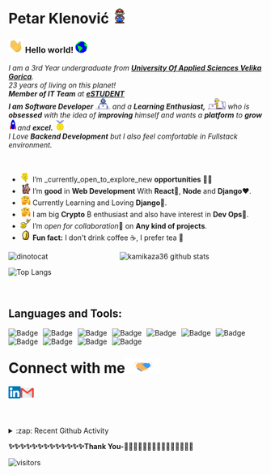 # Petar Klenović&nbsp;<img src="https://github.com/kamikaza36/kamikaza36/blob/master/Assets/Mario_Hello_Big.gif" width="30px">

<!--
    &nbsp; [![HitCount](http://hits.dwyl.com/kamikaza36/kamikaza36.svg)](http://hits.dwyl.com/kamikaza36/kamikaza36)
-->

### <img src="https://github.com/kamikaza36/kamikaza36/blob/master/Assets/Hi.gif" width="29px"> Hello world!&nbsp;<img src="https://github.com/kamikaza36/kamikaza36/blob/master/Assets/Earth.gif" width="24px">

<p>
  <em>
    I am a 3rd Year undergraduate from <a href="https://www.vvg.hr/"> <b>University Of Applied Sciences Velika Gorica</b></a>. <br>
    23 years of living on this planet! <br>
    <b>Member of IT Team</b> at <a href="https://estudent.hr/"> <b>eSTUDENT</b></a><br>
    <b>I am Software Developer</b> <img src="https://github.com/kamikaza36/kamikaza36/blob/master/Assets/Developer.gif" width="30px"> and a <b>Learning Enthusiast,</b>&nbsp;<img src="https://github.com/kamikaza36/kamikaza36/blob/master/Assets/Designer.gif" width="36px">  who is <b>obsessed</b>
    with the idea of <b>improving</b> himself and wants a <b>platform</b> to 
    <b>grow</b> <img src="https://github.com/kamikaza36/kamikaza36/blob/master/Assets/Rocket.gif" width="18px">and 
    <b>excel.</b> <img src="https://github.com/kamikaza36/kamikaza36/blob/master/Assets/Medal.gif" width="20px"> <br>
    I Love <b>Backend Development</b> but I also feel comfortable in Fullstack environment.<br>
  </em>  
</p>

<br>

- <img alt="GIF" src="https://github.com/kamikaza36/kamikaza36/blob/master/Assets/wave.gif" width="20vw" /> I’m _currently_open_to_explore_new **opportunities** 👨‍💻
- <img alt="GIF" src="https://github.com/kamikaza36/kamikaza36/blob/master/Assets/gandalf_parrot.gif" width="20vw" /> I’m **good** in **Web Development** With **React**💪, **Node** and **Django**❤️.
- <img alt="GIF" src="https://github.com/kamikaza36/kamikaza36/blob/master/Assets/hmm.gif" width="20vw" /> Currently Learning and Loving **Django**🤯.
- <img alt="GIF" src="https://github.com/kamikaza36/kamikaza36/blob/master/Assets/hmm.gif" width="20vw" /> I am big **Crypto** ₿ enthusiast and also have interest in **Dev Ops**🤖.
- <img alt="GIF" src="https://github.com/kamikaza36/kamikaza36/blob/master/Assets/headbang.gif" width="20vw" /> I’m *open for collaboration*🧠 on **Any kind of projects**.
- <img alt="GIF" src="https://github.com/kamikaza36/kamikaza36/blob/master/Assets/coin.gif" width="20vw" /> **Fun fact:** I don't drink coffee ☕, I prefer tea 🌼
  <br>

![kamikaza36 github stats](https://github-readme-stats.vercel.app/api?username=kamikaza36&count_private=true&show_icons=true&theme=radical&include_all_commits=true)<img src="https://github.com/kamikaza36/kamikaza36/blob/master/Assets/dinotocat.png" alt="dinotocat" style="float: left; margin-right: 20px;" width="200px" />

![Top Langs](https://github-readme-stats.vercel.app/api/top-langs/?username=kamikaza36&layout=compact&theme=radical)

<br>

## Languages and Tools:

<img alt="Badge" style="float: left; margin-right: 10px;"  src="https://img.shields.io/badge/javascript%20-%23323330.svg?&style=for-the-badge&logo=javascript&logoColor=%23F7DF1E"/>
<img alt="Badge" style="float: left; margin-right: 10px;" src="https://img.shields.io/badge/python%20-%2314354C.svg?&style=for-the-badge&logo=python&logoColor=white"/>
<img alt="Badge" style="float: left; margin-right: 10px;"  src="https://img.shields.io/badge/node.js%20-%2343853D.svg?&style=for-the-badge&logo=node.js&logoColor=white"/> 
<img alt="Badge" style="float: left; margin-right: 10px;" src="https://img.shields.io/badge/react%20-%2320232a.svg?&style=for-the-badge&logo=react&logoColor=%2361DAFB"/> 
<img alt="Badge" style="float: left; margin-right: 10px;"  src ="https://img.shields.io/badge/django%20-%23F37626.svg?&style=for-the-badge&logo=django&logoColor=white"/> 
<img alt="Badge" style="float: left; margin-right: 10px;"  src="https://img.shields.io/badge/docker%20-%23121011.svg?&style=for-the-badge&logo=docker&logoColor=white"/> 
<img alt="Badge" style="float: left; margin-right: 10px;"  src ="https://img.shields.io/badge/PostgreSQL-%234ea94b.svg?&style=for-the-badge&logo=postgresql&logoColor=blue"/> 
<img alt="Badge" style="float: left; margin-right: 10px;"  src="https://img.shields.io/badge/git%20-%23F05033.svg?&style=for-the-badge&logo=git&logoColor=white"/>
<img alt="Badge" style="float: left; margin-right: 10px;"  src="https://img.shields.io/badge/html5%20-%23E34F26.svg?&style=for-the-badge&logo=html5&logoColor=white"/> 
<img alt="Badge" style="float: left; margin-right: 10px;"  src="https://img.shields.io/badge/css3%20-%231572B6.svg?&style=for-the-badge&logo=css3&logoColor=white"/> 
<img alt="Badge" style="float: left; margin-right: 10px;"  src="https://img.shields.io/badge/bootstrap%20-%23563D7C.svg?&style=for-the-badge&logo=bootstrap&logoColor=white"/> 

<br>
<!-- <img src="https://github.com/kamikaza36/kamikaza36/blob/master/Assets/Animation.gif" alt="Developer" style="float: left;" width="700px"> -->

# Connect with me<img src="https://github.com/kamikaza36/kamikaza36/blob/master/Assets/Handshake.gif" height="32px">

<!--  <a href="https://kamikaza36.io">
    <img align="left" alt="kamikaza36 | Portfolio" width="24px" src="https://github.com/kamikaza36/kamikaza36/blob/master/Assets/www.svg" />
-->
  <a href="https://www.linkedin.com/in/petar-klenovic/">
    <img align="left" alt="Satyam Goyal | Linkedin" width="24px" src="https://github.com/kamikaza36/kamikaza36/blob/master/Assets/Linkedin.svg" />
  </a> &nbsp;&nbsp;

  <a href="mailto:petar.klenovic@gmail.com">
    <img align="left" alt="Petar Klenović | Gmail" width="26px" src="https://github.com/kamikaza36/kamikaza36/blob/master/Assets/Gmail.svg" />
  </a> &nbsp;&nbsp;


<br><br>

<details>
  <summary>:zap: Recent Github Activity</summary>


</details>

<b>✨✨✨✨✨✨✨✨✨✨✨✨✨Thank You-🙏🏼✨✨✨✨✨✨✨✨✨✨✨✨✨</b>

![visitors](https://visitor-badge.laobi.icu/badge?page_id=kamikaza36)

<!-- ![visitors](https://badges.pufler.dev/visits/kamikaza36/kamikaza36)
![Visitor Count](https://profile-counter.glitch.me/kamikaza36/count.svg) -->

<!--  Acknowledgement: https://github.com/anuraghazra/github-readme-stats -->

